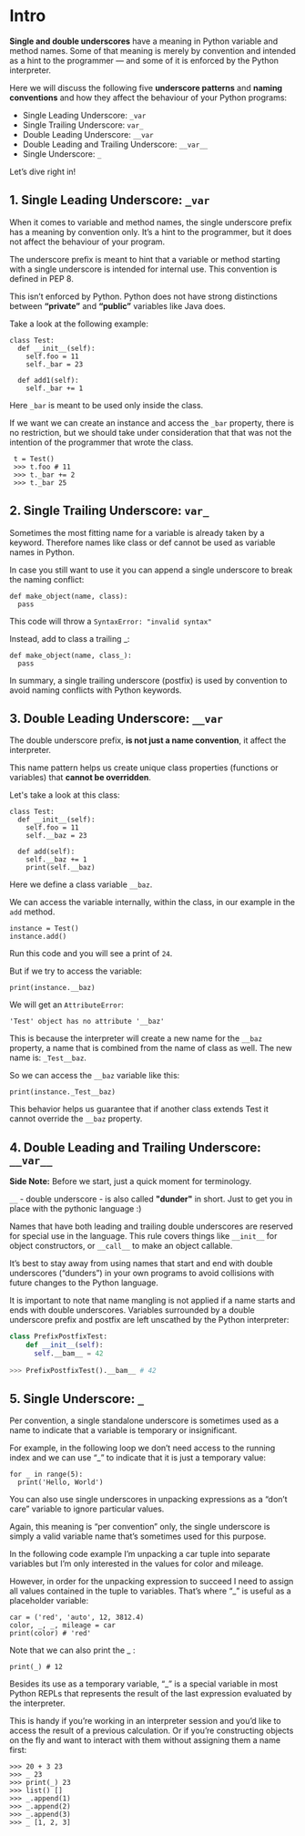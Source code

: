# Intro

**Single and double underscores** have a meaning in Python variable and method names. Some of that meaning is merely by convention and intended as a hint to the programmer — and some of it is enforced by the Python interpreter.


Here we will discuss the following five **underscore patterns** and **naming conventions** and how they affect the behaviour of your Python programs:

- Single Leading Underscore: `_var`
- Single Trailing Underscore: `var_`
- Double Leading Underscore: `__var`
- Double Leading and Trailing Underscore: `__var__`
- Single Underscore: `_`


Let’s dive right in!




## 1. Single Leading Underscore: `_var`


When it comes to variable and method names, the single underscore prefix has a meaning by convention only. It’s a hint to the programmer, but it does not affect the behaviour of your program.

The underscore prefix is meant to hint that a variable or method starting with a single underscore is intended for internal use. This convention is defined in PEP 8. 

This isn’t enforced by Python. Python does not have strong distinctions between **“private”** and **“public”** variables like Java does.


Take a look at the following example:
```
class Test:
  def __init__(self):
    self.foo = 11
    self._bar = 23

  def add1(self):
    self._bar += 1 
```
Here `_bar` is meant to be used only inside the class.

If we want we can create an instance and access the `_bar` property, there is no restriction, but we should take under consideration that that was not the intention of the programmer that wrote the class.
```
 t = Test()
 >>> t.foo # 11
 >>> t._bar += 2
 >>> t._bar 25
```


## 2. Single Trailing Underscore: `var_`


Sometimes the most fitting name for a variable is already taken by a keyword. Therefore names like class or def cannot be used as variable names in Python.


In case you still want to use it you can append a single underscore to break the naming conflict:
```
def make_object(name, class):
  pass   
```

This code will throw a `SyntaxError: "invalid syntax"`


Instead, add to class a trailing _:
```
def make_object(name, class_):
  pass 
```

In summary, a single trailing underscore (postfix) is used by convention to avoid naming conflicts with Python keywords.




## 3. Double Leading Underscore: `__var`


The double underscore prefix, **is not just a name convention**, it affect the interpreter.

This name pattern helps us create unique class properties (functions or variables) that **cannot be overridden**.


Let's take a look at this class:
```
class Test:
  def __init__(self):
    self.foo = 11
    self.__baz = 23

  def add(self):
    self.__baz += 1
    print(self.__baz)
```

Here we define a class variable `__baz`.

We can access the variable internally, within the class, in our example in the `add` method.


```
instance = Test()
instance.add() 
```

Run this code and you will see a print of `24`.


But if we try to access the variable:
```
print(instance.__baz) 
```

We will get an `AttributeError`:

    'Test' object has no attribute '__baz'


This is because the interpreter will create a new name for the `__baz` property, a name that is combined from the name of class as well. The new name is: `_Test__baz`.


So we can access the `__baz` variable like this:
```
print(instance._Test__baz) 
```

This behavior helps us guarantee that if another class extends Test it cannot override the `__baz` property.


## 4. Double Leading and Trailing Underscore: `__var__`


**Side Note:**
Before we start, just a quick moment for terminology.

`__` - double underscore - is also called **"dunder"** in short. Just to get you in place with the pythonic language :)


Names that have both leading and trailing double underscores are reserved for special use in the language. This rule covers things like `__init__` for object constructors, or `__call__` to make an object callable.


It’s best to stay away from using names that start and end with double underscores (“dunders”) in your own programs to avoid collisions with future changes to the Python language.


It is important to note that name mangling is not applied if a name starts and ends with double underscores. Variables surrounded by a double underscore prefix and postfix are left unscathed by the Python interpreter:
```Python
class PrefixPostfixTest:
    def __init__(self):
      self.__bam__ = 42
      
>>> PrefixPostfixTest().__bam__ # 42 
```

## 5. Single Underscore: `_`


Per convention, a single standalone underscore is sometimes used as a name to indicate that a variable is temporary or insignificant.

For example, in the following loop we don’t need access to the running index and we can use “_” to indicate that it is just a temporary value:
```
for _ in range(5):
  print('Hello, World') 
```

You can also use single underscores in unpacking expressions as a “don’t care” variable to ignore particular values.

Again, this meaning is “per convention” only, the single underscore is simply a valid variable name that’s sometimes used for this purpose.


In the following code example I’m unpacking a car tuple into separate variables but I’m only interested in the values for color and mileage.

However, in order for the unpacking expression to succeed I need to assign all values contained in the tuple to variables. That’s where “_” is useful as a placeholder variable:
```
car = ('red', 'auto', 12, 3812.4)
color, _, _, mileage = car
print(color) # 'red' 
```

Note that we can also print the _ :
```
print(_) # 12 
```

Besides its use as a temporary variable, “_” is a special variable in most Python REPLs that represents the result of the last expression evaluated by the interpreter.

This is handy if you’re working in an interpreter session and you’d like to access the result of a previous calculation. Or if you’re constructing objects on the fly and want to interact with them without assigning them a name first:
```
>>> 20 + 3 23
>>> _ 23
>>> print(_) 23
>>> list() []
>>> _.append(1)
>>> _.append(2)
>>> _.append(3)
>>> _ [1, 2, 3]  
```

